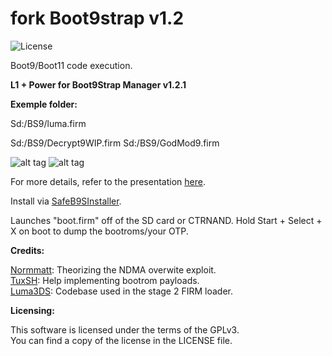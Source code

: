 fork Boot9strap v1.2
=====
![License](https://img.shields.io/badge/License-GPLv3-blue.svg)

Boot9/Boot11 code execution.


**L1 + Power for Boot9Strap Manager v1.2.1**

**Exemple folder:**

  Sd:/BS9/luma.firm

  Sd:/BS9/Decrypt9WIP.firm
  Sd:/BS9/GodMod9.firm

![alt tag](https://github.com/kasai07/boot9strap-Manager/blob/master/image_1.png) ![alt tag](https://github.com/kasai07/boot9strap-Manager/blob/master/image_2.png)

For more details, refer to the presentation [here](https://sciresm.github.io/33-and-a-half-c3/).

Install via [SafeB9SInstaller](https://github.com/d0k3/SafeB9SInstaller).

Launches "boot.firm" off of the SD card or CTRNAND. Hold Start + Select + X on boot to dump the bootroms/your OTP.

**Credits:**

[Normmatt](https://github.com/Normmatt): Theorizing the NDMA overwite exploit.    
[TuxSH](https://github.com/TuxSH): Help implementing bootrom payloads.    
[Luma3DS](https://github.com/AuroraWright/Luma3DS): Codebase used in the stage 2 FIRM loader.    

**Licensing:**

This software is licensed under the terms of the GPLv3.  
You can find a copy of the license in the LICENSE file.
